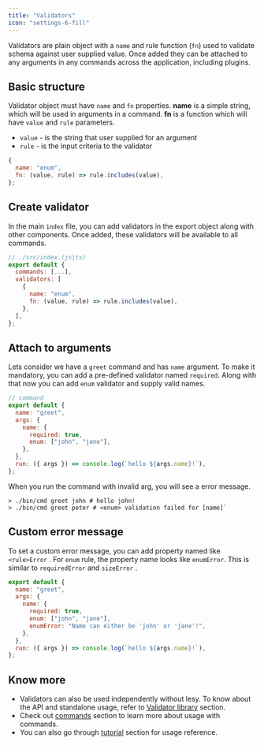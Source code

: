 ```yaml
---
title: "Validators"
icon: "settings-6-fill"
---
```


Validators are plain object with a `name` and rule function (`fn`) used to validate schema against user supplied value. Once added they can be attached to any arguments in any commands across the application, including plugins.

## Basic structure

Validator object must have `name` and `fn` properties. **name** is a simple string, which will be used in arguments in a command. **fn** is a function which will have `value` and `rule` parameters.

- `value` - is the string that user supplied for an argument
- `rule` - is the input criteria to the validator

```js
{
  name: "enum",
  fn: (value, rule) => rule.includes(value),
};
```

## Create validator

In the main `index` file, you can add validators in the export object along with other components. Once added, these validators will be available to all commands.

```js
// ./src/index.(js|ts)
export default {
  commands: [...],
  validators: [
    {
      name: "enum",
      fn: (value, rule) => rule.includes(value),
    },
  ],
};
```

## Attach to arguments

Lets consider we have a `greet` command and has `name` argument. To make it mandatory, you can add a pre-defined validator named `required`. Along with that now you can add `enum` validator and supply valid names.

```js
// command
export default {
  name: "greet",
  args: {
    name: {
      required: true,
      enum: ["john", "jane"],
    },
  },
  run: ({ args }) => console.log(`hello ${args.name}!`),
};
```

When you run the command with invalid arg, you will see a error message.

```shell
> ./bin/cmd greet john # hello john!
> ./bin/cmd greet peter # <enum> validation failed for [name]`
```

## Custom error message

To set a custom error message, you can add property named like `<rule>Error` . For `enum` rule, the property name looks like `enumError`. This is similar to `requiredError` and `sizeError` .

```js
export default {
  name: "greet",
  args: {
    name: {
      required: true,
      enum: ["john", "jane"],
      enumError: "Name can either be 'john' or 'jane'!",
    },
  },
  run: ({ args }) => console.log(`hello ${args.name}!`),
};
```

## Know more

- Validators can also be used independently without lesy. To know about the API and standalone usage, refer to [Validator library](/libraries/standalone/object-validator) section.
- Check out [commands](/docs/components/commands/#args-object) section to learn more about usage with commands.
- You can also go through [tutorial](/tutorial/todo-app/step-2-create-commands/#create-a-validator) section for usage reference.
